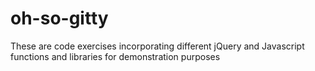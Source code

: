 # oh-so-gitty
These are code exercises incorporating different jQuery and Javascript functions and libraries for demonstration purposes
